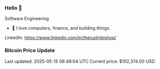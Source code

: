 ### Hello 🤙  

Software Engineering

- 🔭 I love computers, finance, and building things.
  
LinkedIn: https://www.linkedin.com/in/thejustinbishop/  

















































































































### Bitcoin Price Update
Last updated: 2025-05-15 06:48:04 UTC
Current price: $102,374.00 USD
